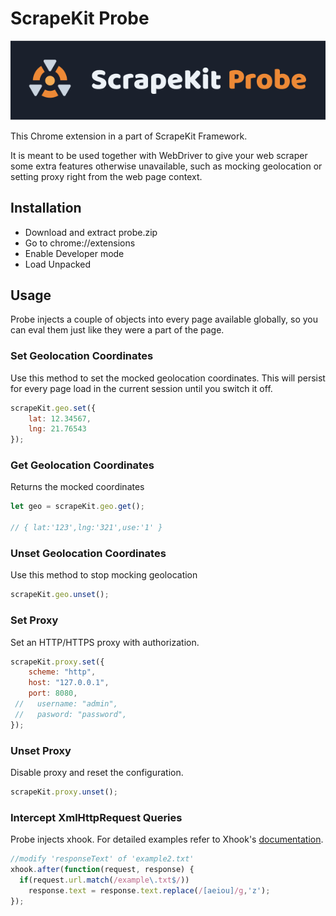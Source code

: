 # ScrapeKit Probe

![Probe Logo](/app/images/banner.png)

This Chrome extension in a part of ScrapeKit Framework.

It is meant to be used together with WebDriver to give your web scraper some extra features otherwise unavailable, such as mocking geolocation or setting proxy right from the web page context.

## Installation

- Download and extract probe.zip
- Go to chrome://extensions 
- Enable Developer mode
- Load Unpacked

## Usage

Probe injects a couple of objects into every page available globally, so you can eval them just like they were a part of the page.

### Set Geolocation Coordinates

Use this method to set the mocked geolocation coordinates. This will persist for every page load in the current session until you switch it off.

```javascript
scrapeKit.geo.set({
    lat: 12.34567,
    lng: 21.76543
});
```

### Get Geolocation Coordinates

Returns the mocked coordinates

```javascript
let geo = scrapeKit.geo.get();

// { lat:'123',lng:'321',use:'1' }

```

### Unset Geolocation Coordinates

Use this method to stop mocking geolocation

```javascript
scrapeKit.geo.unset();
```

### Set Proxy

Set an HTTP/HTTPS proxy with authorization.

```javascript
scrapeKit.proxy.set({
    scheme: "http",
    host: "127.0.0.1",
    port: 8080,
 //   username: "admin",
 //   pasword: "password",
});
```

### Unset Proxy

Disable proxy and reset the configuration.

```javascript
scrapeKit.proxy.unset();
```

### Intercept XmlHttpRequest Queries

Probe injects xhook. For detailed examples refer to Xhook's [documentation](https://github.com/jpillora/xhook).

```javascript
//modify 'responseText' of 'example2.txt'
xhook.after(function(request, response) {
  if(request.url.match(/example\.txt$/))
    response.text = response.text.replace(/[aeiou]/g,'z');
});
```
